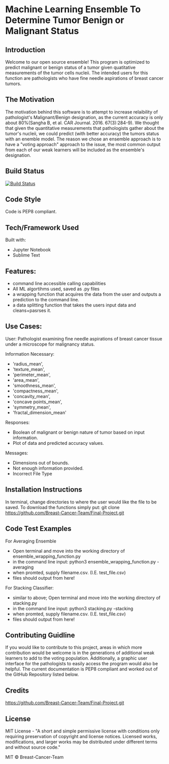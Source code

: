 # Machine Learning Ensemble To Determine Tumor Benign or Malignant Status 

## Introduction
Welcome to our open source ensemble! This program is optimized to predict malignant or benign status of a tumor given quatitative measurements of the tumor cells nucleii.
 The intended users for this function are pathologists who have fine needle aspirations of breast cancer tumors. 

## The Motivation
The motivation behind this software is to attempt to increase relaibility of pathologist's Malignant/Benign designation, as the current accuracy is only about 80%(Sangha B, et al. CAR Journal. 2016. 67(3):284-9).
We thought that given the quantitative measurements that pathologists gather about the tumor's nucleii, we could predict (with better accuracy) the tumors status with an enemble model.
The reason we chose an ensemble approach is to have a "voting approach" approach to the issue, the most common output from each of our weak learners will be included as the ensemble's designation. 

## Build Status
[![Build Status](https://travis-ci.com/Breast-Cancer-Team/Final-Project.svg?branch=main)](https://travis-ci.com/github/Breast-Cancer-Team/Final-Project)

## Code Style
Code is PEP8 compliant. 

## Tech/Framework Used
Built with:
- Jupyter Notebook
- Sublime Text

## Features:
- command line accessible calling capabilities
- All ML algortihms used, saved as .py files
- a wrapping function that acquires the data from the user and outputs a prediction to the command line.
- a data splitting function that takes the users input data and cleans+pasrses it. 
 
## Use Cases: 
User: Pathologist examining fine needle aspirations of breast cancer tissue under a microscope for malignancy status.

Information Necessary:
- 'radius_mean',
- 'texture_mean',
- 'perimeter_mean',
- 'area_mean',
- 'smoothness_mean',
- 'compactness_mean',
- 'concavity_mean',
- 'concave points_mean',
- 'symmetry_mean',
- 'fractal_dimension_mean'

Responses: 
- Boolean of malignant or benign nature of tumor based on input information.
- Plot of data and predicted accuracy values.
  
Messages: 
- Dimensions out of bounds.
- Not enough information provided.
- Incorrect File Type

## Installation Instructions
In terminal, change directories to where the user would like the file to be saved. 
To download the functions simply put: git clone https://github.com/Breast-Cancer-Team/Final-Project.git

## Code Test Examples
For Averaging Ensemble
- Open terminal and move into the working directory of ensemble_wrapping_function.py
- in the command line input: python3 ensemble_wrapping_function.py -averaging
- when promted, supply filename.csv. (I.E. test_file.csv)
- files should output from here!

For Stacking Classifier:
- similar to above; Open terminal and move into the working directory of stacking.py
- in the command line input: python3 stacking.py -stacking
- when promted, supply filename.csv. (I.E. test_file.csv)
- files should output from here!
 

## Contributing Guidline
If you would like to contribute to this project, areas in which more contribution would be welcome is in the generations of additional weak learners to add to the voting population.
Additionally, a graphic user interface for the pathologists to easily access the program would also be helpful. The current documentation is PEP8 compliant and worked out of the GitHub Repository listed below. 

## Credits
https://github.com/Breast-Cancer-Team/Final-Project.git

## License 
MIT License - "A short and simple permissive license with conditions only requiring preservation of copyright and license notices. Licensed works, modifications, and larger works may be distributed under different terms and without source code." 

MIT © Breast-Cancer-Team
